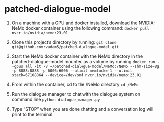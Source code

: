# patched-dialogue-model


1. On a machine with a GPU and docker installed, download the NVIDIA-NeMo docker container using the following command:
	`docker pull nvcr.io/nvidia/nemo:23.01`

2. Clone this project’s directory by running:
	`git clone git@github.com:vadam5/patched-dialogue-model.git`

3. Start the NeMo docker container with the NeMo directory in the patched-dialogue-model mounted as a volume by running
	`docker run --gpus all -it -v ~/patched-dialogue-model/NeMo:/NeMo --shm-size=8g -p 8888:8888 -p 6006:6006 --ulimit memlock=-1 --ulimit stack=67108864 --device=/dev/snd nvcr.io/nvidia/nemo:23.01`
	
4. From within the container, cd to the /NeMo directory
	`cd /NeMo`

5. Run the dialogue manager to chat with the dialogue system on command line
	`python dialogue_manager.py`

6. Type “STOP” when you are done chatting and a conversation log will print to the terminal.
